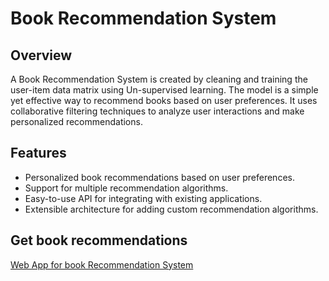 # Book Recommendation System

## Overview

A Book Recommendation System is created by cleaning and training the user-item data matrix using Un-supervised learning. The model is a simple yet effective way to recommend books based on user preferences. It uses collaborative filtering techniques to analyze user interactions and make personalized recommendations.

## Features

- Personalized book recommendations based on user preferences.
- Support for multiple recommendation algorithms.
- Easy-to-use API for integrating with existing applications.
- Extensible architecture for adding custom recommendation algorithms.


## Get book recommendations 

[Web App for book Recommendation System](https://recommendationsystem-anishhilary.streamlit.app/)
